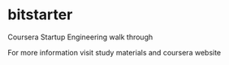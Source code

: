 bitstarter
==========
Coursera Startup Engineering walk through

For more information visit study materials and coursera website
